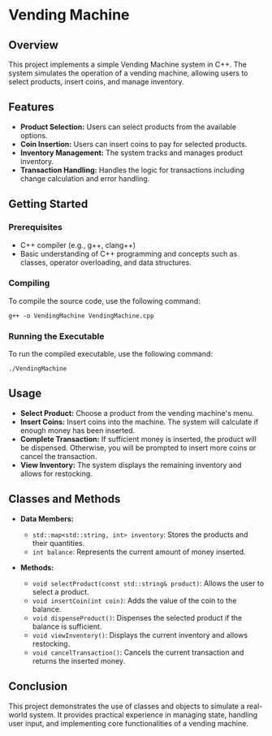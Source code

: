 # Vending Machine

## Overview

This project implements a simple Vending Machine system in C++. The system simulates the operation of a vending machine, allowing users to select products, insert coins, and manage inventory.

## Features

- **Product Selection:** Users can select products from the available options.
- **Coin Insertion:** Users can insert coins to pay for selected products.
- **Inventory Management:** The system tracks and manages product inventory.
- **Transaction Handling:** Handles the logic for transactions including change calculation and error handling.

## Getting Started

### Prerequisites

- C++ compiler (e.g., g++, clang++)
- Basic understanding of C++ programming and concepts such as classes, operator overloading, and data structures.

### Compiling

To compile the source code, use the following command:

```
g++ -o VendingMachine VendingMachine.cpp
```

### Running the Executable
To run the compiled executable, use the following command:

```
./VendingMachine
```

## Usage

- **Select Product:** Choose a product from the vending machine's menu.
- **Insert Coins:** Insert coins into the machine. The system will calculate if enough money has been inserted.
- **Complete Transaction:** If sufficient money is inserted, the product will be dispensed. Otherwise, you will be prompted to insert more coins or cancel the transaction.
- **View Inventory:** The system displays the remaining inventory and allows for restocking.

## Classes and Methods

- **Data Members:**
  - `std::map<std::string, int> inventory`: Stores the products and their quantities.
  - `int balance`: Represents the current amount of money inserted.

- **Methods:**
  - `void selectProduct(const std::string& product)`: Allows the user to select a product.
  - `void insertCoin(int coin)`: Adds the value of the coin to the balance.
  - `void dispenseProduct()`: Dispenses the selected product if the balance is sufficient.
  - `void viewInventory()`: Displays the current inventory and allows restocking.
  - `void cancelTransaction()`: Cancels the current transaction and returns the inserted money.

## Conclusion

This project demonstrates the use of classes and objects to simulate a real-world system. It provides practical experience in managing state, handling user input, and implementing core functionalities of a vending machine.


